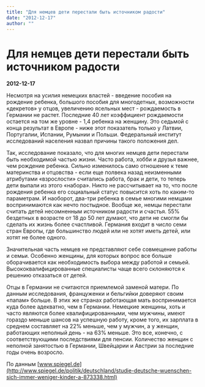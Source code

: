 ```yaml
---
title: "Для немцев дети перестали быть источником радости"
date: "2012-12-17"
author: ""
---
```


# Для немцев дети перестали быть источником радости

**2012-12-17** 

Несмотря на усилия немецких властей - введение пособия на рождение ребенка, большого пособия для многодетных, возможности «декретов» у отцов, увеличению ясельных мест - рождаемость в Германии не растет. Последние 40 лет коэффициент рождаемости остается на том же уровне - 1,4 ребенка на женщину. Это седьмой с конца результат в Европе - ниже этот показатель только у Латвии, Португалии, Испании, Румынии и Польши. Федеральный институт исследований населения назвал причины такого положения дел.

Так, исследование показало, что для многих немцев дети перестали быть необходимой частью жизни. Часто работа, хобби и друзья важнее, чем рождение ребенка. Сильно изменилось само отношение к теме материнства и отцовства - если еще полвека назад неизменными атрибутами «взрослости» считались работа, брак и дети, то теперь дети выпали из этого «набора». Никто не рассчитывает на то, что после рождения ребенка его социальный статус повысится хоть по каким-то параметрам. И наоборот, два-три ребенка в семье многими немцами воспринимаются как нечто постыдное. Вообще же, немцы перестали считать детей несомненным источником радости и счастья. 55% бездетных в возрасте от 18 до 50 лет думают, что дети не смогли бы сделать их жизнь более счастливой. Германия входит в число семи стран Европы, где большинство людей или не хотят иметь детей, или хотят не более одного.

Значительная часть немцев не представляют себе совмещение работы и семьи. Особенно женщины, для которых вопрос все больше оборачивается как необходимость выбора между работой и семьей. Высококвалифицированные специалисты чаще всего склоняются к решению отказаться от детей.

Отцы в Германии не считаются приемлемой заменой матери. По данным исследования, француженки и бельгийки доверяют своим «папам» больше. В этих же странах работающая мать воспринимается куда более адекватно, чем в Германии. Немецкие женщины, хоть и часто являются более квалифицированными, чем мужчины, имеют гораздо меньше шансов на успешную работу, кроме того, их зарплата в среднем составляет на 22% меньше, чем у мужчин, а у женщин, работающих неполный день - на 63% меньше. Это все, конечно, с соответствующими последствиями для пенсии. Количество женщин с неполной занятостью в Германии, Швейцарии и Австрии за последние годы очень возросло.

По данным [www.spiegel.de](http://www.spiegel.de/politik/deutschland/studie-deutsche-wuenschen-sich-immer-weniger-kinder-a-873338.html)